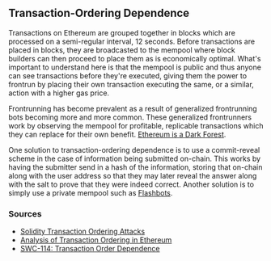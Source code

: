 ## Transaction-Ordering Dependence

Transactions on Ethereum are grouped together in blocks which are processed on a semi-regular interval, 12 seconds. Before transactions are placed in blocks, they are broadcasted to the mempool where block builders can then proceed to place them as is economically optimal. What's important to understand here is that the mempool is public and thus anyone can see transactions before they're executed, giving them the power to frontrun by placing their own transaction executing the same, or a similar, action with a higher gas price. 

Frontrunning has become prevalent as a result of generalized frontrunning bots becoming more and more common. These generalized frontrunners work by observing the mempool for profitable, replicable transactions which they can replace for their own benefit. [Ethereum is a Dark Forest](https://www.paradigm.xyz/2020/08/ethereum-is-a-dark-forest).

One solution to transaction-ordering dependence is to use a commit-reveal scheme in the case of information being submitted on-chain. This works by having the submitter send in a hash of the information, storing that on-chain along with the user address so that they may later reveal the answer along with the salt to prove that they were indeed correct. Another solution is to simply use a private mempool such as [Flashbots](https://www.flashbots.net/).

### Sources

- [Solidity Transaction Ordering Attacks](https://medium.com/coinmonks/solidity-transaction-ordering-attacks-1193a014884e)
- [Analysis of Transaction Ordering in Ethereum](https://users.encs.concordia.ca/~clark/papers/2019_wtsc_front.pdf)
- [SWC-114: Transaction Order Dependence](https://swcregistry.io/docs/SWC-114)